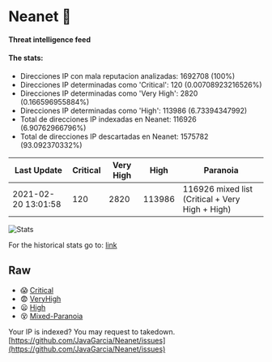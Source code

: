 # Neanet :hocho:
#### Threat intelligence feed
#### The stats:

- Direcciones IP con mala reputacion analizadas: 1692708 (100%)
- Direcciones IP determinadas como 'Critical':  120 (0.00708923216526%)
- Direcciones IP determinadas como 'Very High':  2820 (0.166596955884%)
- Direcciones IP determinadas como 'High':  113986 (6.73394347992)
- Total de direcciones IP indexadas en Neanet:  116926 (6.90762966796%)
- Total de direcciones IP descartadas en Neanet:  1575782 (93.092370332%)

| Last Update | Critical | Very High | High | Paranoia |
| --- | --- | --- | --- | --- |
| 2021-02-20 13:01:58 | 120 | 2820 | 113986 | 116926 mixed list (Critical + Very High + High)|

![Stats](https://docs.google.com/spreadsheets/d/e/2PACX-1vSnaNMIXVabIpDJjufMlzH7poXnshF3mgd8Is1g9ytUEzVsP5my4Trn8f-xkoLLQ38xpL3HtmUexLo6/pubchart?oid=501124687&format=image)

For the historical stats go to: [link](/stats.csv)
## Raw
- :scream: [Critical](https://raw.githubusercontent.com/JavaGarcia/Neanet/master/blacklists/neanet_critical.txt)
- :fearful: [VeryHigh](https://raw.githubusercontent.com/JavaGarcia/Neanet/master/blacklists/neanet_veryHigh.txtt)
- :frowning: [High](https://raw.githubusercontent.com/JavaGarcia/Neanet/master/blacklists/neanet_high.txt)
- :dizzy_face: [Mixed-Paranoia](https://raw.githubusercontent.com/JavaGarcia/Neanet/master/blacklists/neanet_all.txt)


Your IP is indexed? You may request to takedown. [https://github.com/JavaGarcia/Neanet/issues](https://github.com/JavaGarcia/Neanet/issues)














































































































































































































































































































































































































































































































































































































































































































































































































































































































































































































































































































































































































































































































































































































































































































































































































































































































































































































































































































































































































































































































































































































































































































































































































































































































































































































































































































































































































































































































































































































































































































































































































































































































































































































































































































































































































































































































































































































































































































































































































































































































































































































































































































































































































































































































